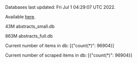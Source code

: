 Databases last updated: Fri Jul  1 04:29:07 UTC 2022. 

Available [here](https://github.com/cbeauhilton/ash-db/releases).


43M	abstracts_small.db

863M	abstracts_full.db

Current number of items in db:
[{"count(*)": 96904}]

Current number of scraped items in db:
[{"count(*)": 96904}]
